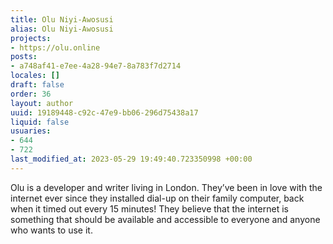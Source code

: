 ```yaml
---
title: Olu Niyi-Awosusi
alias: Olu Niyi-Awosusi
projects:
- https://olu.online
posts:
- a748af41-e7ee-4a28-94e7-8a783f7d2714
locales: []
draft: false
order: 36
layout: author
uuid: 19189448-c92c-47e9-bb06-296d75438a17
liquid: false
usuaries:
- 644
- 722
last_modified_at: 2023-05-29 19:49:40.723350998 +00:00
---
```


<p style="text-align:start">Olu is a developer and writer living in London. They’ve been in love with the internet ever since they installed dial-up on their family computer, back when it timed out every 15 minutes! They believe that the internet is something that should be available and accessible to everyone and anyone who wants to use it.</p>